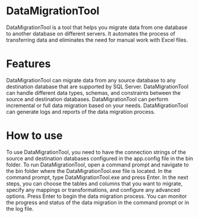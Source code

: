 # DataMigrationTool

DataMigrationTool is a tool that helps you migrate data from one database to another database on different servers. It automates the process of transferring data and eliminates the need for manual work with Excel files.

# Features
DataMigrationTool can migrate data from any source database to any destination database that are supported by SQL Server.
DataMigrationTool can handle different data types, schemas, and constraints between the source and destination databases.
DataMigrationTool can perform incremental or full data migration based on your needs.
DataMigrationTool can generate logs and reports of the data migration process.

# How to use
To use DataMigrationTool, you need to have the connection strings of the source and destination databases configured in the app.config file in the bin folder.
To run DataMigrationTool, open a command prompt and navigate to the bin folder where the DataMigrationTool.exe file is located.
In the command prompt, type DataMigrationTool.exe and press Enter.
In the next steps, you can choose the tables and columns that you want to migrate, specify any mappings or transformations, and configure any advanced options.
Press Enter to begin the data migration process. You can monitor the progress and status of the data migration in the command prompt or in the log file.
